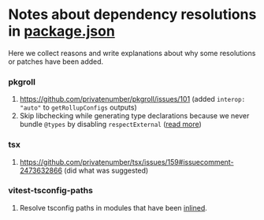 # Notes about dependency resolutions in [package.json](/package.json)

Here we collect reasons and write explanations about why some resolutions or patches have been added.

### pkgroll

1. https://github.com/privatenumber/pkgroll/issues/101 (added `interop: "auto"` to `getRollupConfigs` outputs)
1. Skip libchecking while generating type declarations because we never bundle `@types` by disabling `respectExternal` ([read more](https://github.com/Swatinem/rollup-plugin-dts?tab=readme-ov-file#what-to-expect))

### tsx

1. https://github.com/privatenumber/tsx/issues/159#issuecomment-2473632866 (did what was suggested)

### vitest-tsconfig-paths

1. Resolve tsconfig paths in modules that have been [inlined](https://vitest.dev/config/#server-deps-inline).
